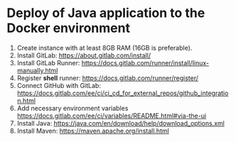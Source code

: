 # Deploy of Java application to the Docker environment

1. Create instance with at least 8GB RAM (16GB is preferable).
2. Install GitLab: https://about.gitlab.com/install/
3. Install GitLab Runner: https://docs.gitlab.com/runner/install/linux-manually.html
4. Register **shell** runner: https://docs.gitlab.com/runner/register/
5. Connect GitHub with GitLab: https://docs.gitlab.com/ee/ci/ci_cd_for_external_repos/github_integration.html
6. Add necessary environment variables https://docs.gitlab.com/ee/ci/variables/README.html#via-the-ui
7. Install Java: https://java.com/en/download/help/download_options.xml
8. Install Maven: https://maven.apache.org/install.html
